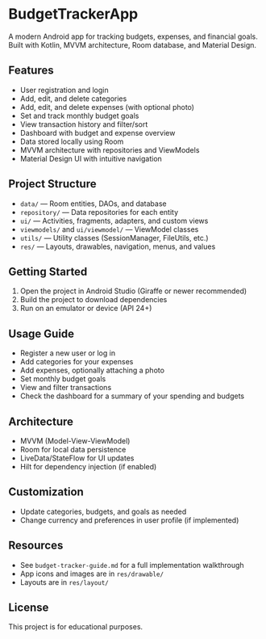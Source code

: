 # BudgetTrackerApp

A modern Android app for tracking budgets, expenses, and financial goals. Built with Kotlin, MVVM architecture, Room database, and Material Design.

## Features
- User registration and login
- Add, edit, and delete categories
- Add, edit, and delete expenses (with optional photo)
- Set and track monthly budget goals
- View transaction history and filter/sort
- Dashboard with budget and expense overview
- Data stored locally using Room
- MVVM architecture with repositories and ViewModels
- Material Design UI with intuitive navigation

## Project Structure
- `data/` — Room entities, DAOs, and database
- `repository/` — Data repositories for each entity
- `ui/` — Activities, fragments, adapters, and custom views
- `viewmodels/` and `ui/viewmodel/` — ViewModel classes
- `utils/` — Utility classes (SessionManager, FileUtils, etc.)
- `res/` — Layouts, drawables, navigation, menus, and values

## Getting Started
1. Open the project in Android Studio (Giraffe or newer recommended)
2. Build the project to download dependencies
3. Run on an emulator or device (API 24+)

## Usage Guide
- Register a new user or log in
- Add categories for your expenses
- Add expenses, optionally attaching a photo
- Set monthly budget goals
- View and filter transactions
- Check the dashboard for a summary of your spending and budgets

## Architecture
- MVVM (Model-View-ViewModel)
- Room for local data persistence
- LiveData/StateFlow for UI updates
- Hilt for dependency injection (if enabled)

## Customization
- Update categories, budgets, and goals as needed
- Change currency and preferences in user profile (if implemented)

## Resources
- See `budget-tracker-guide.md` for a full implementation walkthrough
- App icons and images are in `res/drawable/`
- Layouts are in `res/layout/`

## License
This project is for educational purposes.
